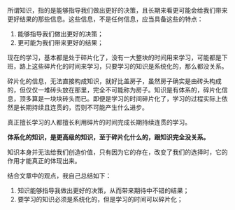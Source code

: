 所谓知识，指的是能够指导我们做出更好的决策，且长期来看更可能会给我们带来更好结果的那些信息。这些信息，不是任何信息，应当具备这些的特点：
1. 能够指导我们做出更好的决策；
2. 更可能为我们带来更好的结果；

现在的学习，基本都是处于碎片化了，没有一大整块的时间用来学习，可能都是下班，路上这些碎片化的时间来学习，只要学习的知识是系统化的，那么都没关系。

碎片化的信息，无法直接构成知识，就好比盖房子，虽然房子确实是由砖头构成的，但仅仅一堆砖头放在那里，完全不可能称为房子。知识是有体系的，碎片化信息，顶多算是一块块砖头而已。即便是学习的时间碎片化了，学习的过程实际上依然是长期持续且连贯的，否则不可能产生什么进步。

真正擅长学习的人都擅长利用碎片的时间完成长期持续连贯的学习。

**体系化的知识，是更高级的知识，至于碎片化什么的，跟知识完全没关系。**

知识本身并无法给我们创造价值，只有因为它的存在，改变了我们的选择时，它的作用才能真正的体现出来。

结合文章中的观点，我自己总结如下：

1. 知识能够指导我做出更好的决策，从而带来期待中不错的结果；
2. 要学习的知识必须是系统化的，但是学习的时间可以碎片化；




